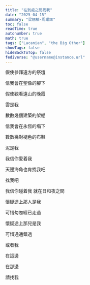 ```yaml
---
title: "在到處之間找我"
date: "2025-04-15"
summary: "梁翹柏·周耀辉"
toc: false
readTime: true
autonumber: true
math: true
tags: ["Lacanian", "the Big Other"]
showTags: false
hideBackToTop: false
fediverse: "@username@instance.url"
---
```


假使參拜遠方的祭壇

信我會在聖像的腳下

假使觀看遠山的晚霞

雲是我

數數幾個建築的架棚

信我會在永恆的塌下

數數幾對褪色的布鞋

泥是我

我信你愛着我

天邊海角也肯找我吧

找我吧

我信你碰着我 就在日和夜之間

懷疑途上那人是我

可惜匆匆經已走過

懷疑途上那兒是我

可惜通通錯過

或者我

在這邊

在那邊

請找我
